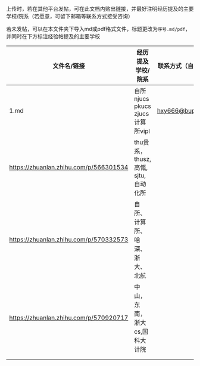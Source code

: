 上传时，若在其他平台发帖，可在此文档内贴出链接，并最好注明经历提及的主要学校/院系（若愿意，可留下邮箱等联系方式接受咨询）

若未发帖，可以在本文件夹下导入md或pdf格式文件，标题更改为`序号.md/pdf`，并同时在下方标注经验帖提及的主要学校



| 文件名/链接                            | 经历提及学校/院系                    | 联系方式（自愿填写） |
| -------------------------------------- | ------------------------------------ | -------------------- |
| 1.md                                   | 自所 njucs pkucs zjucs 计算所vipl    | hxy666@bupt.edu.cn   |
| https://zhuanlan.zhihu.com/p/566301534 | thu贵系，thusz, 高瓴, sjtu, 自动化所 |                      |
| https://zhuanlan.zhihu.com/p/570332573 | 自所、计算所、哈深、浙大、北航       |                      |
| https://zhuanlan.zhihu.com/p/570920717 | 中山，东南，浙大cs,国科大计院        |                      |
|                                        |                                      |                      |
|                                        |                                      |                      |


